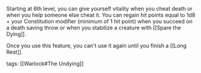 Starting at 6th level, you can give yourself vitality when you cheat death or when you help someone else cheat it. You can regain hit points equal to 1d8 + your Constitution modifier (minimum of 1 hit point) when you succeed on a death saving throw or when you stabilize a creature with [[Spare the Dying]].

Once you use this feature, you can't use it again until you finish a [[Long Rest]].

tags: [[Warlock#The Undying]]